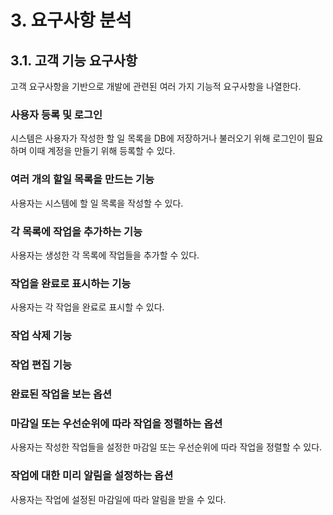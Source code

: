 # 3. 요구사항 분석

## 3.1. 고객 기능 요구사항
고객 요구사항을 기반으로 개발에 관련된 여러 가지 기능적 요구사항을 나열한다.

### 사용자 등록 및 로그인
시스템은 사용자가 작성한 할 일 목록을 DB에 저장하거나 불러오기 위해 로그인이 필요하며 이때 계정을 만들기 위해 등록할 수 있다.

### 여러 개의 할일 목록을 만드는 기능
사용자는 시스템에 할 일 목록을 작성할 수 있다.

### 각 목록에 작업을 추가하는 기능
사용자는 생성한 각 목록에 작업들을 추가할 수 있다.

### 작업을 완료로 표시하는 기능
사용자는 각 작업을 완료로 표시할 수 있다.

### 작업 삭제 기능

### 작업 편집 기능

### 완료된 작업을 보는 옵션

### 마감일 또는 우선순위에 따라 작업을 정렬하는 옵션
사용자는 작성한 작업들을 설정한 마감일 또는 우선순위에 따라 작업을 정렬할 수 있다.

### 작업에 대한 미리 알림을 설정하는 옵션
사용자는 작업에 설정된 마감일에 따라 알림을 받을 수 있다.
